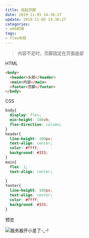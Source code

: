 ```yaml
---
title: 粘贴页脚
date: 2019-11-05 14:36:27
update: 2019-11-05 14:36:27
categories:
- web前端
tags:
- flex布局
---
```


> 内容不足时，页脚固定在页面底部

<!-- more -->

HTML

```html
<body>
  <header>头部</header>
  <main>内容</main>
  <footer>页脚</footer>
</body>
```

CSS
```css
body{
  display: flex;
  min-height: 100vh;
  flex-direction: column;
}
header{
  line-height: 100px;
  text-align: center;
  color: #ffff;
  background: #333;
}
main{
  flex: 1;
  text-align: center;
  
}
footer{
  line-height: 100px;
  text-align: center;
  color: #ffff;
  background: #333;
}
```

预览

![服务器开小差了-_-!](https://xhxiehuan.club/blog-photolist/photos/stickyFooter.png) 